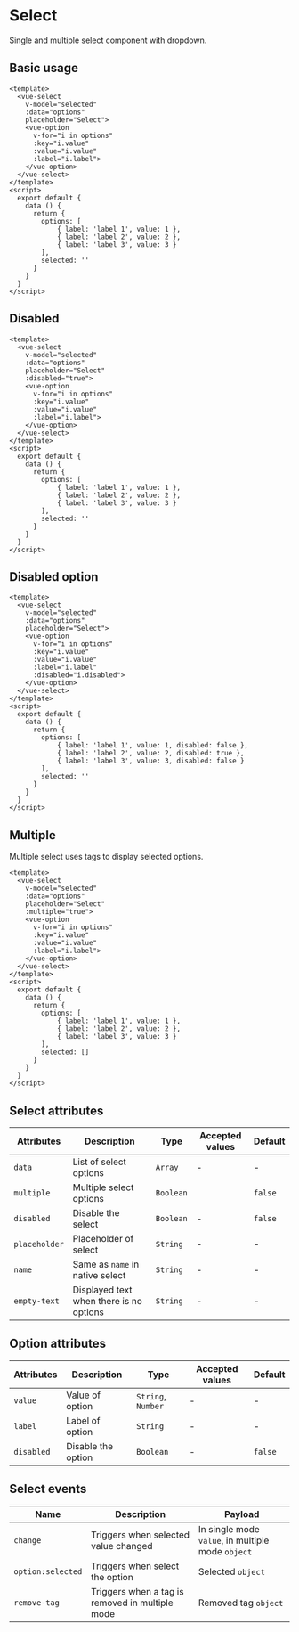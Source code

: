 # Select

Single and multiple select component with dropdown.

## Basic usage

```example
<template>
  <vue-select
    v-model="selected"
    :data="options"
    placeholder="Select">
    <vue-option
      v-for="i in options"
      :key="i.value"
      :value="i.value"
      :label="i.label">
    </vue-option>
  </vue-select>
</template>
<script>
  export default {
    data () {
      return {
        options: [
            { label: 'label 1', value: 1 },
            { label: 'label 2', value: 2 },
            { label: 'label 3', value: 3 }
        ],
        selected: ''
      }
    }
  }
</script>
```

## Disabled

```example
<template>
  <vue-select
    v-model="selected"
    :data="options"
    placeholder="Select"
    :disabled="true">
    <vue-option
      v-for="i in options"
      :key="i.value"
      :value="i.value"
      :label="i.label">
    </vue-option>
  </vue-select>
</template>
<script>
  export default {
    data () {
      return {
        options: [
            { label: 'label 1', value: 1 },
            { label: 'label 2', value: 2 },
            { label: 'label 3', value: 3 }
        ],
        selected: ''
      }
    }
  }
</script>
```

## Disabled option

```example
<template>
  <vue-select
    v-model="selected"
    :data="options"
    placeholder="Select">
    <vue-option
      v-for="i in options"
      :key="i.value"
      :value="i.value"
      :label="i.label"
      :disabled="i.disabled">
    </vue-option>
  </vue-select>
</template>
<script>
  export default {
    data () {
      return {
        options: [
            { label: 'label 1', value: 1, disabled: false },
            { label: 'label 2', value: 2, disabled: true },
            { label: 'label 3', value: 3, disabled: false }
        ],
        selected: ''
      }
    }
  }
</script>
```

## Multiple

Multiple select uses tags to display selected options.

```example
<template>
  <vue-select
    v-model="selected"
    :data="options"
    placeholder="Select"
    :multiple="true">
    <vue-option
      v-for="i in options"
      :key="i.value"
      :value="i.value"
      :label="i.label">
    </vue-option>
  </vue-select>
</template>
<script>
  export default {
    data () {
      return {
        options: [
            { label: 'label 1', value: 1 },
            { label: 'label 2', value: 2 },
            { label: 'label 3', value: 3 }
        ],
        selected: []
      }
    }
  }
</script>
```

## Select attributes

| Attributes    | Description                             | Type      | Accepted values | Default |
| ------------- | --------------------------------------- | --------- | --------------- | ------- |
| `data`        | List of select options                  | `Array`   | -               | -       |
| `multiple`    | Multiple select options                 | `Boolean` |                 | `false` |
| `disabled`    | Disable the select                      | `Boolean` | -               | `false` |
| `placeholder` | Placeholder of select                   | `String`  | -               | -       |
| `name`        | Same as `name` in native select         | `String`  | -               | -       |
| `empty-text`  | Displayed text when there is no options | `String`  | -               | -       |

## Option attributes

| Attributes | Description        | Type               | Accepted values | Default |
| ---------- | ------------------ | ------------------ | --------------- | ------- |
| `value`    | Value of option    | `String`, `Number` | -               | -       |
| `label`    | Label of option    | `String`           | -               | -       |
| `disabled` | Disable the option | `Boolean`          | -               | `false` |

## Select events

| Name              | Description                                     | Payload                                           |
| ----------------- | ----------------------------------------------- | ------------------------------------------------- |
| `change`          | Triggers when selected value changed            | In single mode `value`, in multiple mode `object` |
| `option:selected` | Triggers when select the option                 | Selected `object`                                 |
| `remove-tag`      | Triggers when a tag is removed in multiple mode | Removed tag `object`                              |
